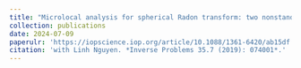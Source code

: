 ```yaml
---
title: "Microlocal analysis for spherical Radon transform: two nonstandard problems"
collection: publications
date: 2024-07-09
paperulr: 'https://iopscience.iop.org/article/10.1088/1361-6420/ab15df'
citation: 'with Linh Nguyen. *Inverse Problems 35.7 (2019): 074001*.'
---
```

